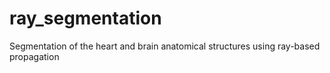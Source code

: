 # ray_segmentation
Segmentation of the heart and brain anatomical structures using ray-based propagation
